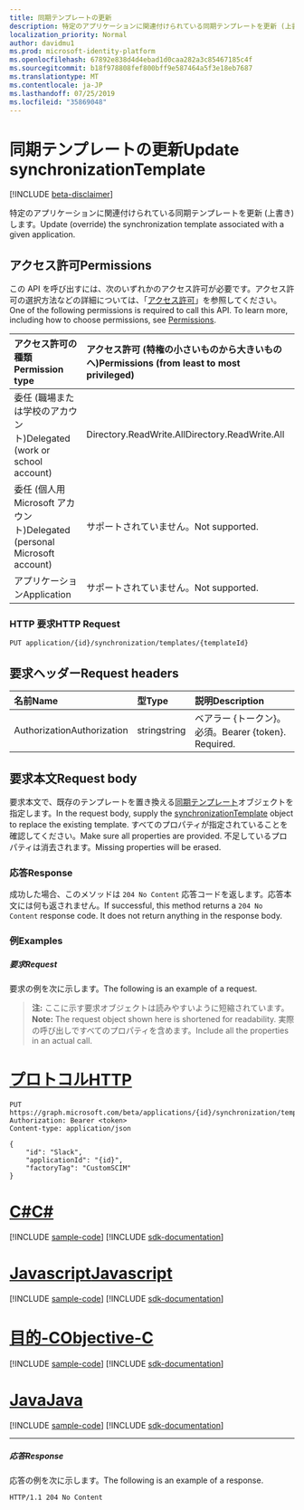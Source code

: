 ```yaml
---
title: 同期テンプレートの更新
description: 特定のアプリケーションに関連付けられている同期テンプレートを更新 (上書き) します。
localization_priority: Normal
author: davidmu1
ms.prod: microsoft-identity-platform
ms.openlocfilehash: 67892e838d4d4ebad1d0caa282a3c85467185c4f
ms.sourcegitcommit: b18f978808fef800bff9e587464a5f3e18eb7687
ms.translationtype: MT
ms.contentlocale: ja-JP
ms.lasthandoff: 07/25/2019
ms.locfileid: "35869048"
---
```

# <a name="update-synchronizationtemplate"></a><span data-ttu-id="e7d39-103">同期テンプレートの更新</span><span class="sxs-lookup"><span data-stu-id="e7d39-103">Update synchronizationTemplate</span></span>

[!INCLUDE [beta-disclaimer](../../includes/beta-disclaimer.md)]

<span data-ttu-id="e7d39-104">特定のアプリケーションに関連付けられている同期テンプレートを更新 (上書き) します。</span><span class="sxs-lookup"><span data-stu-id="e7d39-104">Update (override) the synchronization template associated with a given application.</span></span>

## <a name="permissions"></a><span data-ttu-id="e7d39-105">アクセス許可</span><span class="sxs-lookup"><span data-stu-id="e7d39-105">Permissions</span></span>
<span data-ttu-id="e7d39-p101">この API を呼び出すには、次のいずれかのアクセス許可が必要です。アクセス許可の選択方法などの詳細については、「[アクセス許可](/graph/permissions-reference)」を参照してください。</span><span class="sxs-lookup"><span data-stu-id="e7d39-p101">One of the following permissions is required to call this API. To learn more, including how to choose permissions, see [Permissions](/graph/permissions-reference).</span></span>

|<span data-ttu-id="e7d39-108">アクセス許可の種類</span><span class="sxs-lookup"><span data-stu-id="e7d39-108">Permission type</span></span>                        | <span data-ttu-id="e7d39-109">アクセス許可 (特権の小さいものから大きいものへ)</span><span class="sxs-lookup"><span data-stu-id="e7d39-109">Permissions (from least to most privileged)</span></span>              |
|:--------------------------------------|:---------------------------------------------------------|
|<span data-ttu-id="e7d39-110">委任 (職場または学校のアカウント)</span><span class="sxs-lookup"><span data-stu-id="e7d39-110">Delegated (work or school account)</span></span>     |<span data-ttu-id="e7d39-111">Directory.ReadWrite.All</span><span class="sxs-lookup"><span data-stu-id="e7d39-111">Directory.ReadWrite.All</span></span>  |
|<span data-ttu-id="e7d39-112">委任 (個人用 Microsoft アカウント)</span><span class="sxs-lookup"><span data-stu-id="e7d39-112">Delegated (personal Microsoft account)</span></span> |<span data-ttu-id="e7d39-113">サポートされていません。</span><span class="sxs-lookup"><span data-stu-id="e7d39-113">Not supported.</span></span>|
|<span data-ttu-id="e7d39-114">アプリケーション</span><span class="sxs-lookup"><span data-stu-id="e7d39-114">Application</span></span>                            |<span data-ttu-id="e7d39-115">サポートされていません。</span><span class="sxs-lookup"><span data-stu-id="e7d39-115">Not supported.</span></span>| 

### <a name="http-request"></a><span data-ttu-id="e7d39-116">HTTP 要求</span><span class="sxs-lookup"><span data-stu-id="e7d39-116">HTTP Request</span></span>
<!-- { "blockType": "ignored" } -->
```http
PUT application/{id}/synchronization/templates/{templateId}
```

## <a name="request-headers"></a><span data-ttu-id="e7d39-117">要求ヘッダー</span><span class="sxs-lookup"><span data-stu-id="e7d39-117">Request headers</span></span>

| <span data-ttu-id="e7d39-118">名前</span><span class="sxs-lookup"><span data-stu-id="e7d39-118">Name</span></span>           | <span data-ttu-id="e7d39-119">型</span><span class="sxs-lookup"><span data-stu-id="e7d39-119">Type</span></span>    | <span data-ttu-id="e7d39-120">説明</span><span class="sxs-lookup"><span data-stu-id="e7d39-120">Description</span></span>|
|:---------------|:--------|:-----------|
| <span data-ttu-id="e7d39-121">Authorization</span><span class="sxs-lookup"><span data-stu-id="e7d39-121">Authorization</span></span>  | <span data-ttu-id="e7d39-122">string</span><span class="sxs-lookup"><span data-stu-id="e7d39-122">string</span></span>  | <span data-ttu-id="e7d39-p102">ベアラー {トークン}。必須。</span><span class="sxs-lookup"><span data-stu-id="e7d39-p102">Bearer {token}. Required.</span></span> |

## <a name="request-body"></a><span data-ttu-id="e7d39-125">要求本文</span><span class="sxs-lookup"><span data-stu-id="e7d39-125">Request body</span></span>

<span data-ttu-id="e7d39-126">要求本文で、既存のテンプレートを置き換える[同期テンプレート](../resources/synchronization-synchronizationtemplate.md)オブジェクトを指定します。</span><span class="sxs-lookup"><span data-stu-id="e7d39-126">In the request body, supply the [synchronizationTemplate](../resources/synchronization-synchronizationtemplate.md) object to replace the existing template.</span></span> <span data-ttu-id="e7d39-127">すべてのプロパティが指定されていることを確認してください。</span><span class="sxs-lookup"><span data-stu-id="e7d39-127">Make sure all properties are provided.</span></span> <span data-ttu-id="e7d39-128">不足しているプロパティは消去されます。</span><span class="sxs-lookup"><span data-stu-id="e7d39-128">Missing properties will be erased.</span></span>

### <a name="response"></a><span data-ttu-id="e7d39-129">応答</span><span class="sxs-lookup"><span data-stu-id="e7d39-129">Response</span></span>

<span data-ttu-id="e7d39-p104">成功した場合、このメソッドは `204 No Content` 応答コードを返します。応答本文には何も返されません。</span><span class="sxs-lookup"><span data-stu-id="e7d39-p104">If successful, this method returns a `204 No Content` response code. It does not return anything in the response body.</span></span>

### <a name="examples"></a><span data-ttu-id="e7d39-132">例</span><span class="sxs-lookup"><span data-stu-id="e7d39-132">Examples</span></span>

##### <a name="request"></a><span data-ttu-id="e7d39-133">要求</span><span class="sxs-lookup"><span data-stu-id="e7d39-133">Request</span></span>
<span data-ttu-id="e7d39-134">要求の例を次に示します。</span><span class="sxs-lookup"><span data-stu-id="e7d39-134">The following is an example of a request.</span></span> 

><span data-ttu-id="e7d39-135">**注:** ここに示す要求オブジェクトは読みやすいように短縮されています。</span><span class="sxs-lookup"><span data-stu-id="e7d39-135">**Note:** The request object shown here is shortened for readability.</span></span> <span data-ttu-id="e7d39-136">実際の呼び出しですべてのプロパティを含めます。</span><span class="sxs-lookup"><span data-stu-id="e7d39-136">Include all the properties in an actual call.</span></span>

# <a name="httptabhttp"></a>[<span data-ttu-id="e7d39-137">プロトコル</span><span class="sxs-lookup"><span data-stu-id="e7d39-137">HTTP</span></span>](#tab/http)
<!-- {
  "blockType": "request",
  "name": "update_synchronizationtemplate"
}-->
```http
PUT https://graph.microsoft.com/beta/applications/{id}/synchronization/templates/{templateId}
Authorization: Bearer <token>
Content-type: application/json

{
    "id": "Slack",
    "applicationId": "{id}",
    "factoryTag": "CustomSCIM"
}
```
# <a name="ctabcsharp"></a>[<span data-ttu-id="e7d39-138">C#</span><span class="sxs-lookup"><span data-stu-id="e7d39-138">C#</span></span>](#tab/csharp)
[!INCLUDE [sample-code](../includes/snippets/csharp/update-synchronizationtemplate-csharp-snippets.md)]
[!INCLUDE [sdk-documentation](../includes/snippets/snippets-sdk-documentation-link.md)]

# <a name="javascripttabjavascript"></a>[<span data-ttu-id="e7d39-139">Javascript</span><span class="sxs-lookup"><span data-stu-id="e7d39-139">Javascript</span></span>](#tab/javascript)
[!INCLUDE [sample-code](../includes/snippets/javascript/update-synchronizationtemplate-javascript-snippets.md)]
[!INCLUDE [sdk-documentation](../includes/snippets/snippets-sdk-documentation-link.md)]

# <a name="objective-ctabobjc"></a>[<span data-ttu-id="e7d39-140">目的-C</span><span class="sxs-lookup"><span data-stu-id="e7d39-140">Objective-C</span></span>](#tab/objc)
[!INCLUDE [sample-code](../includes/snippets/objc/update-synchronizationtemplate-objc-snippets.md)]
[!INCLUDE [sdk-documentation](../includes/snippets/snippets-sdk-documentation-link.md)]

# <a name="javatabjava"></a>[<span data-ttu-id="e7d39-141">Java</span><span class="sxs-lookup"><span data-stu-id="e7d39-141">Java</span></span>](#tab/java)
[!INCLUDE [sample-code](../includes/snippets/java/update-synchronizationtemplate-java-snippets.md)]
[!INCLUDE [sdk-documentation](../includes/snippets/snippets-sdk-documentation-link.md)]

---


##### <a name="response"></a><span data-ttu-id="e7d39-142">応答</span><span class="sxs-lookup"><span data-stu-id="e7d39-142">Response</span></span>
<span data-ttu-id="e7d39-143">応答の例を次に示します。</span><span class="sxs-lookup"><span data-stu-id="e7d39-143">The following is an example of a response.</span></span>
<!-- {
  "blockType": "response",
  "truncated": true,
  "@odata.type": "microsoft.graph.synchronizationTemplate"
} -->
```http
HTTP/1.1 204 No Content
```

<!-- uuid: 8fcb5dbc-d5aa-4681-8e31-b001d5168d79
2015-10-25 14:57:30 UTC -->
<!--
{
  "type": "#page.annotation",
  "description": "Update synchronizationtemplate",
  "keywords": "",
  "section": "documentation",
  "tocPath": "",
  "suppressions": [
  ]
}
-->
